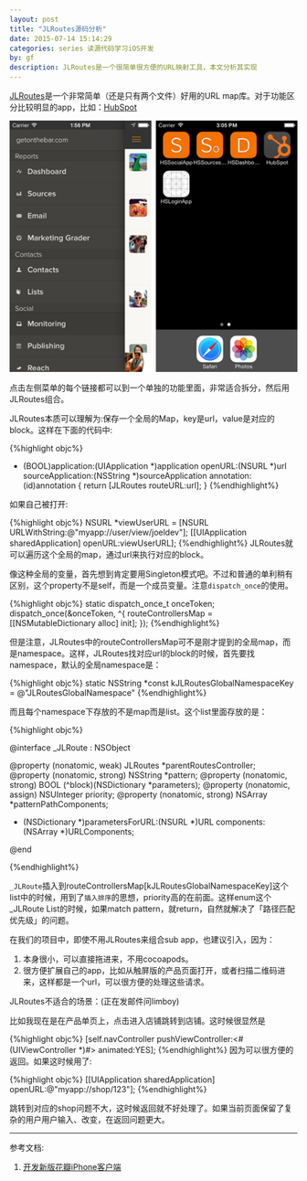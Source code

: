 ```yaml
---
layout: post
title: "JLRoutes源码分析"
date: 2015-07-14 15:14:29
categories: series 读源代码学习iOS开发
by: gf
description: JLRoutes是一个很简单很方便的URL映射工具，本文分析其实现
---
```

[JLRoutes](https://github.com/joeldev/JLRoutes)是一个非常简单（还是只有两个文件）好用的URL map库。对于功能区分比较明显的app，比如：[HubSpot](http://product.hubspot.com/blog/architecting-a-large-ios-app-with-cocoapods)

![HubSpot](/images/jlroutes-app-example.png)

点击左侧菜单的每个链接都可以到一个单独的功能里面，非常适合拆分，然后用JLRoutes组合。

JLRoutes本质可以理解为:保存一个全局的Map，key是url，value是对应的block。这样在下面的代码中:

{%highlight objc%}
- (BOOL)application:(UIApplication *)application openURL:(NSURL *)url sourceApplication:(NSString *)sourceApplication annotation:(id)annotation {
  return [JLRoutes routeURL:url];
}
{%endhighlight%}

如果自己被打开:

{%highlight objc%}
NSURL *viewUserURL = [NSURL URLWithString:@"myapp://user/view/joeldev"];
[[UIApplication sharedApplication] openURL:viewUserURL];
{%endhighlight%}
JLRoutes就可以遍历这个全局的map，通过url来执行对应的block。

像这种全局的变量，首先想到肯定要用Singleton模式吧。不过和普通的单利稍有区别，这个property不是self，而是一个成员变量。注意`dispatch_once`的使用。

{%highlight objc%}
static dispatch_once_t onceToken;
dispatch_once(&onceToken, ^{
	routeControllersMap = [[NSMutableDictionary alloc] init];
});
{%endhighlight%}

但是注意，JLRoutes中的routeControllersMap可不是刚才提到的全局map，而是namespace。这样，JLRoutes找对应url的block的时候，首先要找namespace，默认的全局namespace是：

{%highlight objc%}
static NSString *const kJLRoutesGlobalNamespaceKey = @"JLRoutesGlobalNamespace"
{%endhighlight%}

而且每个namespace下存放的不是map而是list。这个list里面存放的是：

{%highlight objc%}


@interface _JLRoute : NSObject

@property (nonatomic, weak) JLRoutes *parentRoutesController;
@property (nonatomic, strong) NSString *pattern;
@property (nonatomic, strong) BOOL (^block)(NSDictionary *parameters);
@property (nonatomic, assign) NSUInteger priority;
@property (nonatomic, strong) NSArray *patternPathComponents;

- (NSDictionary *)parametersForURL:(NSURL *)URL components:(NSArray *)URLComponents;

@end

{%endhighlight%}

`_JLRoute`插入到routeControllersMap[kJLRoutesGlobalNamespaceKey]这个list中的时候，用到了`插入排序`的思想，priority高的在前面。这样enum这个_JLRoute List的时候，如果match pattern，就return，自然就解决了「路径匹配优先级」的问题。

在我们的项目中，即使不用JLRoutes来组合sub app，也建议引入，因为：

1. 本身很小，可以直接拖进来，不用cocoapods。
2. 很方便扩展自己的app，比如从触屏版的产品页面打开，或者扫描二维码进来，这样都是一个url，可以很方便的处理这些请求。

JLRoutes不适合的场景：(正在发邮件问limboy)

比如我现在是在产品单页上，点击进入店铺跳转到店铺。这时候很显然是

{%highlight objc%}
 [self.navController pushViewController:<#(UIViewController *)#> animated:YES];
{%endhighlight%}
因为可以很方便的返回。如果这时候用了:

{%highlight objc%}
[[UIApplication sharedApplication] openURL:@"myapp://shop/123"];
{%endhighlight%}

跳转到对应的shop问题不大，这时候返回就不好处理了。如果当前页面保留了复杂的用户用户输入、改变，在返回问题更大。

------
参考文档:

1. [开发新版花瓣iPhone客户端](http://limboy.me/ios/2014/03/23/huaban-app-redesign.html)
